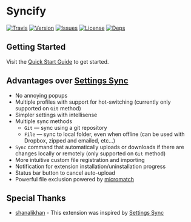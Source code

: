 # Syncify

[![Travis][badge-img:travis]][badge-link:travis]
[![Version][badge-img:version]][badge-link:version]
[![Issues][badge-img:issues]][badge-link:issues]
[![License][badge-img:license]][badge-link:license]
[![Deps][badge-img:deps]][badge-link:deps]

## Getting Started

Visit the [Quick Start Guide][link:quickstart] to get started.

## Advantages over [Settings Sync][link:settings-sync]

- No annoying popups
- Multiple profiles with support for hot-switching (currently only supported on `Git` method)
- Simpler settings with intellisense
- Multiple sync methods
  - `Git` — sync using a git repository
  - `File` — sync to local folder, even when offline (can be used with Dropbox, zipped and emailed, etc...)
- `Sync` command that automatically uploads or downloads if there are changes locally or remotely (only supported on `Git` method)
- More intuitive custom file registration and importing
- Notification for extension installation/uninstallation progress
- Status bar button to cancel auto-upload
- Powerful file exclusion powered by [micromatch][link:micromatch]

## Special Thanks

- [shanalikhan][link:shanalikhan] - This extension was inspired by [Settings Sync][link:settings-sync]

<!-- Link References -->

[link:shanalikhan]: https://github.com/shanalikhan
[link:quickstart]: https://github.com/arnohovhannisyan/vscode-syncify/wiki/Quick-Start
[link:settings-sync]: https://github.com/shanalikhan/code-settings-sync
[link:micromatch]: https://github.com/micromatch/micromatch

<!-- Badge References -->

[badge-img:travis]: https://img.shields.io/travis/com/arnohovhannisyan/vscode-syncify
[badge-img:version]: https://vsmarketplacebadge.apphb.com/version/arnohovhannisyan.syncify.svg
[badge-img:issues]: https://img.shields.io/github/issues/arnohovhannisyan/vscode-syncify.svg
[badge-img:license]: https://img.shields.io/github/license/arnohovhannisyan/vscode-syncify
[badge-img:deps]: https://img.shields.io/david/arnohovhannisyan/vscode-syncify
[badge-link:travis]: https://travis-ci.com/arnohovhannisyan/vscode-syncify
[badge-link:version]: https://marketplace.visualstudio.com/items?itemName=arnohovhannisyan.syncify
[badge-link:issues]: https://github.com/arnohovhannisyan/vscode-syncify/issues
[badge-link:license]: https://github.com/arnohovhannisyan/vscode-syncify/blob/master/LICENSE
[badge-link:deps]: https://david-dm.org/arnohovhannisyan/vscode-syncify
